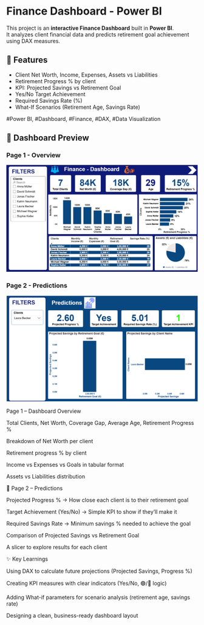 # Finance Dashboard - Power BI

This project is an **interactive Finance Dashboard** built in **Power BI**.  
It analyzes client financial data and predicts retirement goal achievement using DAX measures.

## 🔹 Features
- Client Net Worth, Income, Expenses, Assets vs Liabilities
- Retirement Progress % by client
- KPI: Projected Savings vs Retirement Goal
- Yes/No Target Achievement
- Required Savings Rate (%)
- What-If Scenarios (Retirement Age, Savings Rate)


#Power BI, #Dashboard, #Finance, #DAX, #Data Visualization
## 📸 Dashboard Preview

### Page 1 - Overview
![Finance-Analysis-Dashboard](Pic1.png)

### Page 2 - Predictions
![Finance-Analysis-Dashboard Predictions](Pic2.png)

Page 1 – Dashboard Overview

Total Clients, Net Worth, Coverage Gap, Average Age, Retirement Progress %

Breakdown of Net Worth per client

Retirement progress % by client

Income vs Expenses vs Goals in tabular format

Assets vs Liabilities distribution

🔹 Page 2 – Predictions

Projected Progress % → How close each client is to their retirement goal

Target Achievement (Yes/No) → Simple KPI to show if they’ll make it

Required Savings Rate → Minimum savings % needed to achieve the goal

Comparison of Projected Savings vs Retirement Goal

A slicer to explore results for each client

✨ Key Learnings

Using DAX to calculate future projections (Projected Savings, Progress %)

Creating KPI measures with clear indicators (Yes/No, 🟢/🔴 logic)

Adding What-if parameters for scenario analysis (retirement age, savings rate)

Designing a clean, business-ready dashboard layout
